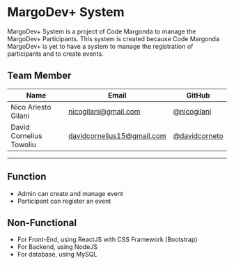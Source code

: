 # MargoDev+ System

MargoDev+ System is a project of Code Margonda to manage the MargoDev+ Participants. This system is created because Code Margonda MargoDev+ is yet to have a system to manage the registration of participants and to create events.

## Team Member

| Name   | Email              | GitHub |
|--------|--------------------|--------|
| Nico Ariesto Gilani| nicogilani@gmail.com | [@nicogilani](https://github.com/farfarida)
| David Cornelius Towoliu | davidcornelius15@gmail.com  | [@davidcorneto](https://github.com/davidcorneto)
--------------------------------------------------

## Function
* Admin can create and manage event
* Participant can register an event

## Non-Functional
* For Front-End, using ReactJS with CSS Framework (Bootstrap)
* For Backend, using NodeJS
* For database,  using MySQL
